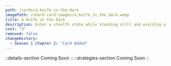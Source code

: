 ```yaml
---
path: /cards/a-knife-in-the-dark
imagePath: /shard-card-images/a_knife_in_the_dark.webp
title: A Knife in the Dark
description: Enter a stealth state while standing still and wielding a mellee weapon for 5 seconds.
cost: "3"
removed: false
changeHistory:
  - Season 1 Chapter 2: "Card Added"
---
```

::details-section
Coming Soon
::
::strategies-section
Coming Soon
::